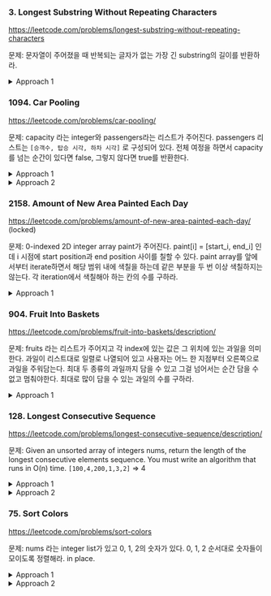 ### 3. Longest Substring Without Repeating Characters

https://leetcode.com/problems/longest-substring-without-repeating-characters

문제: 문자열이 주어졌을 때 반복되는 글자가 없는 가장 긴 substring의 길이를 반환하라.

<details><summary>Approach 1</summary>

sliding window를 사용한다. substring의 left와 right를 정해주는 포인터 두 개를 저장한다.   
그리고 dictionary 하나를 만들어서 key는 나타났던 문자, value는 그 문자의 위치를 저장한다.   
string을 traverse하면서 현재 문자가 dictionary에 있으면서 그 문자의 위치가 cur_idx보다 크거나 같으면 left pointer를 `d[cur] + 1` 로 업데이트한다.   
그리고 `d[cur] = right` 로 업데이트 혹은 추가를 해주고 `right += 1` 로 포인터 위치를 옮긴다.    

Time: O(N) , Space: O(N)



```python
def lengthOfLongestSubstring(self, s: str) -> int:
    l = 0
    char_to_idx = {}
    ans = 0
    for r in range(len(s)):
        cur = s[r]
        if cur in char_to_idx:
            l = max(char_to_idx[cur] + 1, l)  # 이 부분 조심
        char_to_idx[cur] = r
        ans = max(ans, r - l + 1)
    return ans
```

</details>



### 1094. Car Pooling

https://leetcode.com/problems/car-pooling/

문제: capacity 라는 integer와 passengers라는 리스트가 주어진다. passengers 리스트는 `[승객수, 탑승 시각, 하차 시각]` 로 구성되어 있다. 전체 여정을 하면서 capacity를 넘는 순간이 있다면 false, 그렇지 않다면 true를 반환한다.


<details><summary>Approach 1</summary>

어떤 시간 순서열에서 i ~ j 까지 어떤 변화가 있다가 사라져야한다면 map[i] += event, map[j] -= event 식으로 사용한다.   
그러면 그 map을 key로 sort하면 시간 순서대로 정렬이 된다. froms와 tos를 iterate하면서 확인한다.   
`dd = sorted(d.items())` 이렇게 하면 dict가 key로 정렬된 후에 tuple list로 저장이 된다.   

한 location에 내리는 trip이 여러 개 있을 때, 이걸 처음에 froms, tos 만들 때 한 location에 합쳐서 데이터를 만들어야 한다.   
근데 dict 대신 tuple list를 사용하면 (location, disembarking1), (location, disembarking2) 이렇게 두 개가 만들어지게 된다.   
그러면 나중에 sorting 했을 때 각 iteration에서 하나씩 계산하면 안 되고 동일 location이 아닐 때까지 뒤로 탐색을 더 해야해서 불편하다.   

sort 작업 때문에 Time: O(N log N), Space: O(N) 일 것 같다.


```python
def carPooling(self, trips: List[List[int]], capacity: int) -> bool:

    boardings, disembarkings = defaultdict(int), defaultdict(int)

    for _num, _from, _to in trips:
        boardings[_from] += _num
        disembarkings[_to] += _num
    
    boardings = sorted(boardings.items())
    disembarkings = sorted(disembarkings.items())

    b_idx, d_idx, sum_passengers = 0, 0, 0
    while b_idx < len(boardings):
        cur_b_loc, cur_b_num = boardings[b_idx]
        cur_d_loc, cur_d_num = disembarkings[d_idx]
        
        if cur_b_loc <= cur_d_loc:
            sum_passengers += cur_b_num
            b_idx += 1
        if cur_b_loc >= cur_d_loc:
            sum_passengers -= cur_d_num
            d_idx += 1
        
        if sum_passengers > capacity:
            return False
    
    return True
```

</details>




<details><summary>Approach 2</summary>

조건을 보니까 시각이 1 ~ 1000까지라는 제약이 있다. bucket sort를 사용할 수도 있다.    
Time: O(N), Space: O(1)


```python
boardings = [0] * 1001
disembarkings = [0] * 1001
for _num, _from, _to in trips:
    boardings[_from] += _num
    disembarkings[_to] += _num

sum_passengers = 0
for i in range(1001):
    sum_passengers += (boardings[i] - disembarkings[i])
    if sum_passengers > capacity:
        return False
return True
```

흠 근데 시간이 더 안 빨라지네.

</details>






### 2158. Amount of New Area Painted Each Day

https://leetcode.com/problems/amount-of-new-area-painted-each-day/  (locked)

문제: 0-indexed 2D integer array paint가 주어진다. paint[i] = [start_i, end_i] 인데 i 시점에 start position과 end position 사이를 칠할 수 있다. paint array를 앞에서부터 iterate하면서 해당 범위 내에 색칠을 하는데 같은 부분을 두 번 이상 색칠하지는 않는다. 각 iteration에서 색칠해아 하는 칸의 수를 구하라.


<details><summary>Approach 1</summary>


sweep line이라는 개념이 들어간다.   
https://leetcode.com/problems/amount-of-new-area-painted-each-day/discuss/1740812/Python-Complete-3-solutions-using-different-data-structures   



- start position과 index를 tuple로 묶어서 position array에 넣는다. end position과 index도 마찬가지로 넣는다. start인지 end인지 알 수 있도록 넣는다.
- position을 기준으로 sort를 한다. 리스트를 앞에서부터 스캔하면 빠른 position부터 나올 것이다.   
- 전체 길이에 맞는 buffer array를 만든다.   
- position array를 iterate하면서 start가 나오면 그때부터 buffer의 해당 position에 해당 index를 넣는다. end가 나오면 해당 index에 대해서 그만 넣는다.   
- 다 끝나고 buffer array를 살펴봤을 때 어떤 칸에 1, 5가 있다면 인덱스 1 작업과 인덱스 5 작업에 의해 색칠될 수 있던 공간이라는 뜻이다.   
인덱스 낮은 작업이 우선이므로 인덱스 1의 작업에 의한 색칠 부분으로 인식하면 된다.   

</details>


### 904. Fruit Into Baskets

https://leetcode.com/problems/fruit-into-baskets/description/

문제: fruits 라는 리스트가 주어지고 각 index에 있는 값은 그 위치에 있는 과일을 의미한다. 과일이 리스트대로 일렬로 나열되어 있고 사용자는 어느 한 지점부터 오른쪽으로 과일을 주워담는다. 최대 두 종류의 과일까지 담을 수 있고 그걸 넘어서는 순간 담을 수 없고 멈춰야한다. 최대로 많이 담을 수 있는 과일의 수를 구하라.

<details><summary>Approach 1</summary>

related topic을 보니까 sliding window가 나와서 그 방법으로 풀었다.   

- 최대 길이가 2인 dictionary를 만들고 key는 fruit, value는 그 fruit이 지금까지 나온 위치 중 가장 오른쪽 위치를 저장한다. 
- left, right 포인터를 두고 right 포인터를 하나씩 오른쪽으로 옮긴다. 
- dict에 없는 3번째의 과일이 나오게 되면 left 포인터를 옮긴다. 이 때 dict에 있는 두 가지 과일 중 더 왼쪽에 있는 과일을 버려야한다. 그 과일의 위치 바로 다음부터가 동일한 과일이 연속으로 나오기 시작한 위치이기 때문에 거기에 left 포인터를 놓고 현재 right의 과일을 dictionary에 추가한다.


  
```python
def totalFruit(self, fruits: List[int]) -> int:
    n = len(fruits)
    d = {}  # key: fruit, value: rightmost index of the fruit
    res = 0

    left = right = 0  # fruits[left:right+1] 까지를 대상으로 한다. right is the current pointer

    while right < n:
        cur = fruits[right]
        if cur not in d and len(d) >= 2:
            # Move left pointer to the position where the only very previous fruit started to appear before the current fruit
            fruit_to_drop = min(d, key=d.get)  # 깔끔하네. 나는 items()로 펼친 다음에 if 두 개 써서 구했는데.
            left = d[fruit_to_drop] + 1  # This is the position where the other fruit starts to appear consecutively
            del d[fruit_to_drop]
        d[cur] = right
        res = max(res, right - left + 1)
        right += 1

    return res
```

</details>






### 128. Longest Consecutive Sequence

https://leetcode.com/problems/longest-consecutive-sequence/description/

문제: Given an unsorted array of integers nums, return the length of the longest consecutive elements sequence.
 You must write an algorithm that runs in O(n) time.
 `[100,4,200,1,3,2]` => 4


<details><summary>Approach 1</summary>

set

- 모든 값들을 set에 넣는다.
- nums를 iterate하면서 현재 num에서 +1 씩 expand 하면서 nums set에 존재하는지 확인한다.
- 존재한다면 cnt를 1씩 증가시키고 ans를 업데이트하면서 이동한다.
- 어떤 값 num에 대해서 num-1이 set에 존재한다면 무시하고 continue한다.

같은 O(N) 이라도 최적화 시키는 게 중요했다.     
num-1이 있는 경우 num을 continue 하면 한번 expand 했던 리스트에 있던 값들은 다시 expand하지 않게 된다.   
어떤 sequence의 시작점은 left value를 갖지 않는다는 특징이 있다. 따라서 num-1이 존재한다면 무시해도 되는 것이다.


```py
    def longestConsecutive(self, nums: List[int]) -> int:
        num_set = set(nums)
        best = 0
        for num in num_set:  # for num in nums로 하면 느려진다. why?
            if num - 1 in num_set:
                continue
            tmp = num + 1
            cnt = 1
            while tmp in num_set:
                tmp += 1
                cnt += 1
            best = max(best, cnt)
        return best
        
```

</details>

<details><summary>Approach 2</summary>

Hash Map

- 각 위치에 대해서 최대로 expand할 수 있는 길이를 저장하는 hash map을 사용한다.   
- 어떤 값 num에 대해 
   - `d[num]`이 존재한다면 이미 작업한 값이므로 넘어간다.
   - `d[num-1]`이  존재한다면 num-1로부터 왼쪽으로 `d[num-1]` 만큼 값이 있다는 것이다. 없다면 left로는 0만큼 expand할 수 있다.
   - `d[num+1]`이  존재한다면 num+1로부터 왼쪽으로 `d[num+1]` 만큼 값이 있다는 것이다. 있다면 right로는 0만큼 expand할 수 있다.
   - `d[num] = left + right + 1`이 되고 `ans = max(ans, d[num])`이 된다.
   - `d[num-left]` 값도 `d[num]` 값과 동일하게 된다. num-left부터 오른쪽으로 `d[num]`만큼 확장시킬 수 있다.
    이제 `d[num-left]`를 사용할 값은 num-left-1이 된다. 
   - num-left+1은 어떻게 filter out되지?



```py
    def longestConsecutive(self, nums: List[int]) -> int:
        ans = 0
        d = {}

        for num in nums:
            if num not in d:
                left = d[num-1] if num-1 in d else 0
                right = d[num+1] if num+1 in d else 0
                cur_len = left + right + 1
                d[num] = cur_len
                ans = max(ans, cur_len)

                d[num-left] = cur_len
                d[num+right] = cur_len
            else:
                continue
        
        return ans

```

</details>










### 75. Sort Colors

https://leetcode.com/problems/sort-colors

문제: nums 라는 integer list가 있고 0, 1, 2의 숫자가 있다. 0, 1, 2 순서대로 숫자들이 모이도록 정렬해라. in place.

<details><summary>Approach 1</summary>


selection sort를 사용하면 된다.   
맨 앞 element 부터 차례대로, 오른쪽으로 iterate하면서 최솟값과 swap을 한다.

아니면 각각 count를 세서 앞에서부터 채워도 된다. 


```py
    def sortColors(self, nums: List[int]) -> None:
        d = defaultdict(int)
        for num in nums:
            d[num] += 1
        
        ptr = 0
        keys = [0, 1, 2]
        for key in keys:
            for i in range(d[key]):
                nums[ptr] = key
                ptr += 1
```

</details>


<details><summary>Approach 2</summary>

Dutch National Flag

근데 solution에 one pass algorithm이 있다.   
올바른 결과에서 0은 왼쪽부터, 2는 오른쪽부터 채워지면 되고 1은 나머지에 있으면 된다.   

- p0을 제일 왼쪽, p2를 제일 오른쪽으로 둔다.   
- cur 라는 포인터를 왼쪽부터 iterate하면서 0이면 p0과 swap하고 p0과 cur 한 칸 올린다.   
- 2면 p2와 swap 후 p2 한 칸 내리기, 1이면 skip 하고 cur 올리면 된다.   
- 0일 땐 p0와 cur를 둘 다 올리는 게 중요하다.


```py
    def sortColors(self, nums: List[int]) -> None:
        n = len(nums)
        zero_ptr, cur, two_ptr = 0, 0, n-1
        # all on the left of zero_ptr are zeros 
        # all on the right of two_ptr are twos 

        while cur <= two_ptr:
            num = nums[cur]
            if num == 0:
                nums[zero_ptr], nums[cur] = num, nums[zero_ptr]
                zero_ptr += 1
                cur += 1
            elif num == 2:
                nums[two_ptr], nums[cur] = num, nums[two_ptr]
                two_ptr -= 1
            else:
                cur += 1
```

</details>











